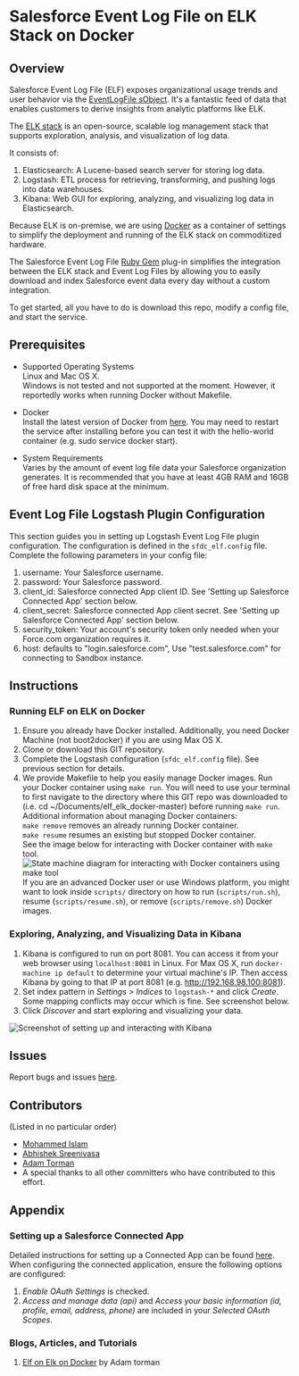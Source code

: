 # Salesforce Event Log File on ELK Stack on Docker

## Overview
Salesforce Event Log File (ELF) exposes organizational usage trends and user behavior via the [EventLogFile sObject](https://developer.salesforce.com/docs/atlas.en-us.object_reference.meta/object_reference/sforce_api_objects_eventlogfile.htm). It's a fantastic feed of data that enables customers to derive insights from analytic platforms like ELK.

The [ELK stack](https://www.elastic.co/products) is an open-source, scalable log management stack that supports exploration, analysis, and visualization of log data. 

It consists of:

1. Elasticsearch: A Lucene-based search server for storing log data.
2. Logstash: ETL process for retrieving, transforming, and pushing logs into data warehouses.
3. Kibana: Web GUI for exploring, analyzing, and visualizing log data in Elasticsearch.

Because ELK is on-premise, we are using [Docker](https://www.docker.com/whatisdocker) as a container of settings to simplify the deployment and running of the ELK stack on commoditized hardware.

The Salesforce Event Log File [Ruby Gem](https://rubygems.org/gems/logstash-input-sfdc_elf/) plug-in simplifies the integration between the ELK stack and Event Log Files by allowing you to easily download and index Salesforce event data every day without a custom integration.

To get started, all you have to do is download this repo, modify a config file, and start the service. 

## Prerequisites
* Supported Operating Systems   
 Linux and Mac OS X.  
 Windows is not tested and not supported at the moment. However, it reportedly works when running Docker without Makefile.
  
* Docker  
 Install the latest version of Docker from [here](https://docs.docker.com/installation/).
 You may need to restart the service after installing before you can test it with the hello-world container (e.g. sudo service docker start).
 
* System Requirements  
  Varies by the amount of event log file data your Salesforce organization generates. It is recommended that you have at least 4GB RAM and 16GB of free hard disk space at the minimum.

## Event Log File Logstash Plugin Configuration
This section guides you in setting up Logstash Event Log File plugin configuration. The configuration is defined in the `sfdc_elf.config` file. Complete the following parameters in your config file:

1. username: Your Salesforce username.
2. password: Your Salesforce password.
3. client_id: Salesforce connected App client ID. See 'Setting up Salesforce Connected App' section below. 
4. client_secret: Salesforce connected App client secret. See 'Setting up Salesforce Connected App' section below. 
5. security_token: Your account's security token only needed when your Force.com organization requires it.
6. host: defaults to "login.salesforce.com", Use "test.salesforce.com" for connecting to Sandbox instance.

## Instructions
### Running ELF on ELK on Docker
1. Ensure you already have Docker installed. Additionally, you need Docker Machine (not boot2docker) if you are using Max OS X.
2. Clone or download this GIT repository.
3. Complete the Logstash configuration (`sfdc_elf.config` file). See previous section for details.
4. We provide Makefile to help you easily manage Docker images. Run your Docker container using `make run`. You will need to use your terminal to first navigate to the directory where this GIT repo was downloaded to (i.e. cd ~/Documents/elf_elk_docker-master) before running `make run`.
   Additional information about managing Docker containers:  
   `make remove` removes an already running Docker container.  
   `make resume` resumes an existing but stopped Docker container.   
   See the image below for interacting with Docker container with `make` tool.
   ![State machine diagram for interacting with Docker containers using `make` tool](https://cloud.githubusercontent.com/assets/7350893/10322200/9c3accf0-6c31-11e5-8f58-c8102bd20fab.png)
   If you are an advanced Docker user or use Windows platform, you might want to look inside `scripts/` directory on how to run (`scripts/run.sh`), resume (`scripts/resume.sh`), or remove (`scripts/remove.sh`) Docker images.

### Exploring, Analyzing, and Visualizing Data in Kibana
1. Kibana is configured to run on port 8081. You can access it from your web browser using `localhost:8081` in Linux. For Max OS X, run `docker-machine ip default` to determine your virtual machine's IP. Then access Kibana by going to that IP at port 8081 (e.g. http://192.168.98.100:8081).
2. Set index pattern in *Settings > Indices* to `logstash-*` and click *Create*. Some mapping conflicts may occur which is fine. See screenshot below.
3. Click *Discover* and start exploring and visualizing your data. 

![Screenshot of setting up and interacting with Kibana](https://cloud.githubusercontent.com/assets/7350893/10236694/c8afddac-685d-11e5-813c-82bc0c7c8e0f.gif)

## Issues
Report bugs and issues [here](https://github.com/abisek/elf_elk_docker/issues).

## Contributors
(Listed in no particular order)

* [Mohammed Islam](https://github.com/msislam92)
* [Abhishek Sreenivasa](https://github.com/abisek) 
* [Adam Torman](https://github.com/atorman) 
* A special thanks to all other committers who have contributed to this effort.

## Appendix
### Setting up a Salesforce Connected App
Detailed instructions for setting up a Connected App can be found [here](https://help.salesforce.com/apex/HTViewHelpDoc?id=connected_app_create.htm).
When configuring the connected application, ensure the following options are configured:

1. *Enable OAuth Settings* is checked.
2. *Access and manage data (api)* and *Access your basic information (id, profile, email, address, phone)* are included in your *Selected OAuth Scopes*.

### Blogs, Articles, and Tutorials
1. [Elf on Elk on Docker](http://www.salesforcehacker.com/2015/10/elf-on-elk-on-docker.html) by Adam torman

